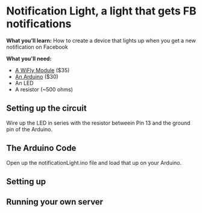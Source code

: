 # Notification Light, a light that gets FB notifications

**What you’ll learn:** How to create a device that lights up when you get a new notification on Facebook

**What you'll need:**
* [A WiFly Module](https://www.sparkfun.com/products/10822) ($35)
* [An Arduino](https://www.sparkfun.com/products/11021) ($30)
* An LED
* A resistor (~500 ohms)

## Setting up the circuit
Wire up the LED in series with the resistor betweein Pin 13 and the ground pin of the Arduino.

## The Arduino Code
Open up the notificationLight.ino file and load that up on your Arduino. 

## Setting up 

## Running your own server